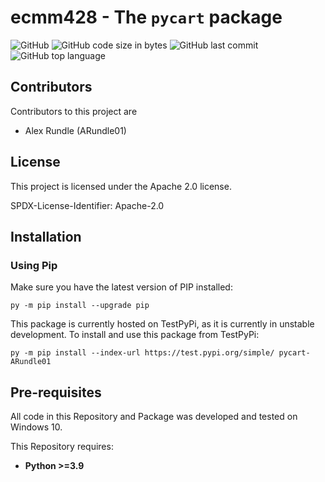 
ecmm428 - The `pycart` package
==============================

![GitHub](https://img.shields.io/github/license/ARundle01/ecmm428-cartogrampy)
![GitHub code size in bytes](https://img.shields.io/github/repo-size/ARundle01/ecmm428-cartogrampy)
![GitHub last commit](https://img.shields.io/github/last-commit/ARundle01/ecmm428-cartogrampy)
![GitHub top language](https://img.shields.io/github/languages/top/ARundle01/ecmm428-cartogrampy)

## Contributors
Contributors to this project are
- Alex Rundle (ARundle01)

## License
This project is licensed under the Apache 2.0 license.

SPDX-License-Identifier: Apache-2.0

## Installation
### Using Pip
Make sure you have the latest version of PIP installed:
```pycon
py -m pip install --upgrade pip
```

This package is currently hosted on TestPyPi, as it is currently in unstable development. To install
and use this package from TestPyPi:
```pycon
py -m pip install --index-url https://test.pypi.org/simple/ pycart-ARundle01
```

## Pre-requisites
All code in this Repository and Package was developed and tested on Windows 10.

This Repository requires:
- **Python >=3.9**